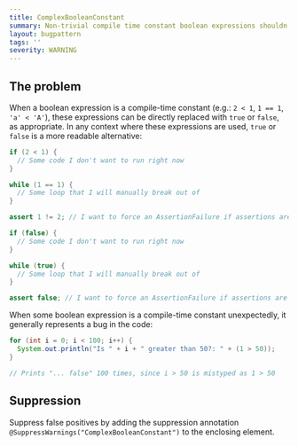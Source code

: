 ```yaml
---
title: ComplexBooleanConstant
summary: Non-trivial compile time constant boolean expressions shouldn't be used.
layout: bugpattern
tags: ''
severity: WARNING
---
```


<!--
*** AUTO-GENERATED, DO NOT MODIFY ***
To make changes, edit the @BugPattern annotation or the explanation in docs/bugpattern.
-->

## The problem
When a boolean expression is a compile-time constant (e.g.: `2 < 1`, `1 == 1`,
`'a' < 'A'`), these expressions can be directly replaced with `true` or `false`,
as appropriate. In any context where these expressions are used, `true` or
`false` is a more readable alternative:

```java
if (2 < 1) {
  // Some code I don't want to run right now
}

while (1 == 1) {
  // Some loop that I will manually break out of
}

assert 1 != 2; // I want to force an AssertionFailure if assertions are enabled
```

```java
if (false) {
  // Some code I don't want to run right now
}

while (true) {
  // Some loop that I will manually break out of
}

assert false; // I want to force an AssertionFailure if assertions are enabled
```

When some boolean expression is a compile-time constant unexpectedly, it
generally represents a bug in the code:

```java
for (int i = 0; i < 100; i++) {
  System.out.println("Is " + i + " greater than 50?: " + (1 > 50));
}

// Prints "... false" 100 times, since i > 50 is mistyped as 1 > 50
```

## Suppression
Suppress false positives by adding the suppression annotation `@SuppressWarnings("ComplexBooleanConstant")` to the enclosing element.
